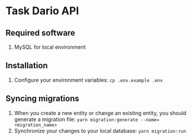 # Task Dario API

## Required software

1. MySQL for local environment

## Installation

1. Configure your environment variables: `cp .env.example .env`

## Syncing migrations

1. When you create a new entity or change an existing entity, you should generate a migration file: `yarn migration:generate --name=<migration_name>`
2. Synchronize your changes to your local database: `yarn migration:run`
